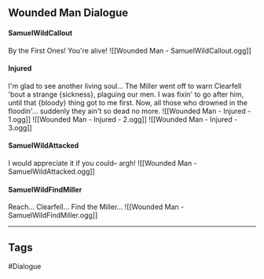 ## Wounded Man Dialogue
#### SamuelWildCallout
By the First Ones! You're alive!
![[Wounded Man - SamuelWildCallout.ogg]]

#### Injured
I'm glad to see another living soul... The Miller went off to warn Clearfell 'bout a strange {sickness}, plaguing our men. I was fixin' to go after him, until that {bloody} thing got to me first. Now, all those who drowned in the floodin'... suddenly they ain't so dead no more.
![[Wounded Man - Injured - 1.ogg]]
![[Wounded Man - Injured - 2.ogg]]
![[Wounded Man - Injured - 3.ogg]]

#### SamuelWildAttacked
I would appreciate it if you could– argh!
![[Wounded Man - SamuelWildAttacked.ogg]]

#### SamuelWildFindMiller
Reach... Clearfell... Find the Miller...
![[Wounded Man - SamuelWildFindMiller.ogg]]

---
## Tags
#Dialogue
